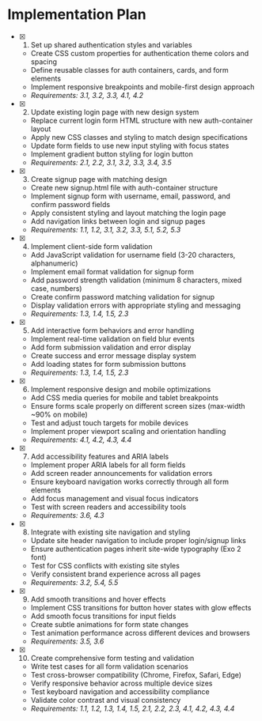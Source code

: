 # Implementation Plan

- [x] 1. Set up shared authentication styles and variables


  - Create CSS custom properties for authentication theme colors and spacing
  - Define reusable classes for auth containers, cards, and form elements
  - Implement responsive breakpoints and mobile-first design approach
  - _Requirements: 3.1, 3.2, 3.3, 4.1, 4.2_

- [x] 2. Update existing login page with new design system


  - Replace current login form HTML structure with new auth-container layout
  - Apply new CSS classes and styling to match design specifications
  - Update form fields to use new input styling with focus states
  - Implement gradient button styling for login button
  - _Requirements: 2.1, 2.2, 3.1, 3.2, 3.3, 3.4, 3.5_

- [x] 3. Create signup page with matching design



  - Create new signup.html file with auth-container structure
  - Implement signup form with username, email, password, and confirm password fields
  - Apply consistent styling and layout matching the login page
  - Add navigation links between login and signup pages
  - _Requirements: 1.1, 1.2, 3.1, 3.2, 3.3, 5.1, 5.2, 5.3_

- [x] 4. Implement client-side form validation


  - Add JavaScript validation for username field (3-20 characters, alphanumeric)
  - Implement email format validation for signup form
  - Add password strength validation (minimum 8 characters, mixed case, numbers)
  - Create confirm password matching validation for signup
  - Display validation errors with appropriate styling and messaging
  - _Requirements: 1.3, 1.4, 1.5, 2.3_

- [x] 5. Add interactive form behaviors and error handling

  - Implement real-time validation on field blur events
  - Add form submission validation and error display
  - Create success and error message display system
  - Add loading states for form submission buttons
  - _Requirements: 1.3, 1.4, 1.5, 2.3_

- [x] 6. Implement responsive design and mobile optimizations


  - Add CSS media queries for mobile and tablet breakpoints
  - Ensure forms scale properly on different screen sizes (max-width ~90% on mobile)
  - Test and adjust touch targets for mobile devices
  - Implement proper viewport scaling and orientation handling
  - _Requirements: 4.1, 4.2, 4.3, 4.4_

- [x] 7. Add accessibility features and ARIA labels



  - Implement proper ARIA labels for all form fields
  - Add screen reader announcements for validation errors
  - Ensure keyboard navigation works correctly through all form elements
  - Add focus management and visual focus indicators
  - Test with screen readers and accessibility tools
  - _Requirements: 3.6, 4.3_

- [x] 8. Integrate with existing site navigation and styling


  - Update site header navigation to include proper login/signup links
  - Ensure authentication pages inherit site-wide typography (Exo 2 font)
  - Test for CSS conflicts with existing site styles
  - Verify consistent brand experience across all pages
  - _Requirements: 3.2, 5.4, 5.5_

- [x] 9. Add smooth transitions and hover effects


  - Implement CSS transitions for button hover states with glow effects
  - Add smooth focus transitions for input fields
  - Create subtle animations for form state changes
  - Test animation performance across different devices and browsers
  - _Requirements: 3.5, 3.6_

- [x] 10. Create comprehensive form testing and validation



  - Write test cases for all form validation scenarios
  - Test cross-browser compatibility (Chrome, Firefox, Safari, Edge)
  - Verify responsive behavior across multiple device sizes
  - Test keyboard navigation and accessibility compliance
  - Validate color contrast and visual consistency
  - _Requirements: 1.1, 1.2, 1.3, 1.4, 1.5, 2.1, 2.2, 2.3, 4.1, 4.2, 4.3, 4.4_